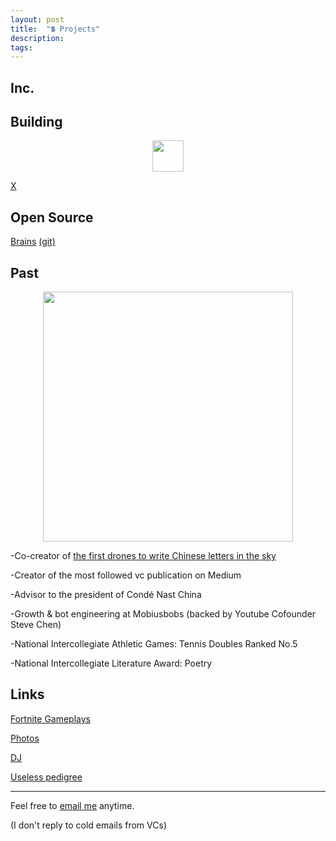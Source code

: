 ```yaml
---
layout: post
title:  "💲 Projects"
description: 
tags: 
---
```



## Inc.

## Building

<p align="center">
  <img width="50" height="50" src="https://i.imgur.com/gNSCDah.png" />
</p>

[X](http://readyplayerx.com/)

## Open Source

[Brains](http://www.ab0ve.co/2040/12/03/knowledge-base.html) [(git)](https://github.com/allenleein/brains)


## Past

<p align="center">
<img width="400" src="https://media.giphy.com/media/VEW46rDEpek0NomHzP/giphy.gif" />
</p>

-Co-creator of [the first drones to write Chinese letters in the sky](https://vimeo.com/111901733)

-Creator of the most followed vc publication on Medium

-Advisor to the president of Condé Nast China

-Growth & bot engineering at Mobiusbobs (backed by Youtube Cofounder Steve Chen)

-National Intercollegiate Athletic Games: Tennis Doubles Ranked No.5 

-National Intercollegiate Literature Award: Poetry


## Links

[Fortnite Gameplays](https://www.instagram.com/gho00sts/)

[Photos](https://vsco.co/allenleein/gallery)

[DJ](https://soundcloud.com/archilab)

[Useless pedigree](https://www.linkedin.com/in/allen-lee-52b16378/)


---

Feel free to [email me](mailto:allenleein@gmail.com) anytime. 

(I don't reply to cold emails from VCs)






